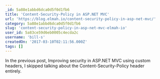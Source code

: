 ```yaml
---
_id: 5a88e1abbd6dca0d5f0d1fb6
title: 'Content-Security-Policy in ASP.NET MVC'
url: 'https://blog.elmah.io/content-security-policy-in-asp-net-mvc/'
category: 5a88e1abbd6dca0d5f0d1fb6
slug: 'content-security-policy-in-asp-net-mvc-elmah-io'
user_id: 5a83ce59d6eb0005c4ecda2c
username: 'bill-s'
createdOn: '2017-03-10T02:11:56.000Z'
tags: []
---
```


In the previous post, Improving security in ASP.NET MVC using custom headers, I skipped talking about the Content-Security-Policy header entirely. 
